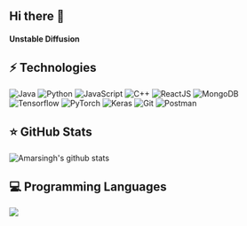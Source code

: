 ## Hi there 👋

<!--
**spawn08/spawn08** is a ✨ _special_ ✨ repository because its `README.md` (this file) appears on your GitHub profile.

Here are some ideas to get you started:

- 🔭 I’m currently working on ...
- 🌱 I’m currently learning ...
- 👯 I’m looking to collaborate on ...
- 🤔 I’m looking for help with ...
- 💬 Ask me about ...
- 📫 How to reach me: ...
- 😄 Pronouns: ...
- ⚡ Fun fact: ...
-->

<h4>Unstable Diffusion</h4>

## ⚡ Technologies
![Java](https://img.shields.io/badge/Code-Java-informational?style=flat-square&logo=java&logoColor=white&color=2bbc8a)
![Python](https://img.shields.io/badge/Code-Python-informational?style=flat-square&logo=python&logoColor=white&color=2bbc8a)
![JavaScript](https://img.shields.io/badge/Code-JavaScript-informational?style=flat-square&logo=javascript&logoColor=white&color=2bbc8a)
![C++](https://img.shields.io/badge/Code-C++-informational?style=flat-square&logo=c&logoColor=white&color=2bbc8a)
![ReactJS](https://img.shields.io/badge/Tools-ReactJS-informational?style=flat-square&logo=react&logoColor=white&color=2bbc8a)
![MongoDB](https://img.shields.io/badge/Tools-MongoDB-informational?style=flat-square&logo=mongodb&logoColor=white&color=2bbc8a)
![Tensorflow](https://img.shields.io/badge/Tools-Tensorflow-informational?style=flat-square&logo=tensorflow&logoColor=white&color=2bbc8a)
![PyTorch](https://img.shields.io/badge/Tools-Pytorch-informational?style=flat-square&logo=pytorch&logoColor=white&color=2bbc8a)
![Keras](https://img.shields.io/badge/Tools-Keras-informational?style=flat-square&logo=keras&logoColor=white&color=2bbc8a)
![Git](https://img.shields.io/badge/Tools-Git-informational?style=flat-square&logo=git&logoColor=white&color=2bbc8a)
![Postman](https://img.shields.io/badge/Tools-Postman-informational?style=flat-square&logo=postman&logoColor=white&color=2bbc8a)

## &#11088; GitHub Stats

![Amarsingh's github stats](https://github-readme-stats.vercel.app/api?username=spawn08&show_icons=true&theme=radical&include_all_commits=true&hide_title=true)

## 💻 Programming Languages

<img src="https://github-readme-stats.vercel.app/api/top-langs/?username=spawn08&layout=compact&title_color=ffffff&text_color=c9cacc&icon_color=2bbc8a&bg_color=1d1f21" />
